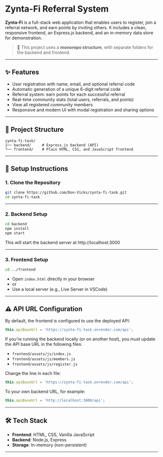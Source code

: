 # Zynta-Fi Referral System

**Zynta-Fi** is a full-stack web application that enables users to register, join a referral network, and earn points by inviting others. It includes a clean, responsive frontend, an Express.js backend, and an in-memory data store for demonstration.

> 🔧 This project uses a **monorepo structure**, with separate folders for the backend and frontend.

---

## ✨ Features

- User registration with name, email, and optional referral code  
- Automatic generation of a unique 6-digit referral code  
- Referral system: earn points for each successful referral  
- Real-time community stats (total users, referrals, and points)  
- View all registered community members  
- Responsive and modern UI with modal registration and sharing options  

---

## 📁 Project Structure

```
zynta-fi-task/
├── backend/     # Express.js backend (API)
└── frontend/    # Plain HTML, CSS, and JavaScript frontend
```

---

## 🚀 Setup Instructions

### 1. Clone the Repository

```bash
git clone https://github.com/Don-Vicks/zynta-fi-task.git
cd zynta-fi-task
```

---

### 2. Backend Setup

```bash
cd backend
npm install
npm start
```

This will start the backend server at http://localhost:3000

---

### 3. Frontend Setup

```bash
cd ../frontend
```

- Open `index.html` directly in your browser
- or
- Use a local server (e.g., Live Server in VSCode)

---

## ⚠️ API URL Configuration

By default, the frontend is configured to use the deployed API:

```javascript
this.apiBaseUrl = 'https://zynta-fi-task.onrender.com/api';
```

If you're running the backend locally (or on another host), you must update the API base URL in the following files:

- `frontend/assets/js/index.js`
- `frontend/assets/js/members.js`  
- `frontend/assets/js/register.js`

Change the line in each file:

```javascript
this.apiBaseUrl = 'https://zynta-fi-task.onrender.com/api';
```

To your own backend URL, for example:

```javascript
this.apiBaseUrl = 'http://localhost:3000/api';
```

---

## 🛠 Tech Stack

- **Frontend**: HTML, CSS, Vanilla JavaScript
- **Backend**: Node.js, Express
- **Storage**: In-memory (non-persistent)

---
